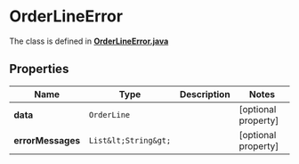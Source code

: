 

# OrderLineError

The class is defined in **[OrderLineError.java](../../src/main/java/org/openapitools/model/OrderLineError.java)**

## Properties

Name | Type | Description | Notes
------------ | ------------- | ------------- | -------------
**data** | `OrderLine` |  |  [optional property]
**errorMessages** | `List&lt;String&gt;` |  |  [optional property]




